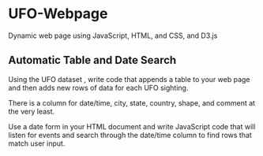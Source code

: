 # UFO-Webpage
Dynamic web page using JavaScript, HTML, and CSS, and D3.js

## Automatic Table and Date Search


Using the UFO dataset , write code that appends a table to your web page and then adds new rows of data for each UFO sighting.

There is a column for date/time, city, state, country, shape, and comment at the very least.


Use a date form in your HTML document and write JavaScript code that will listen for events and search through the date/time column to find rows that match user input.
